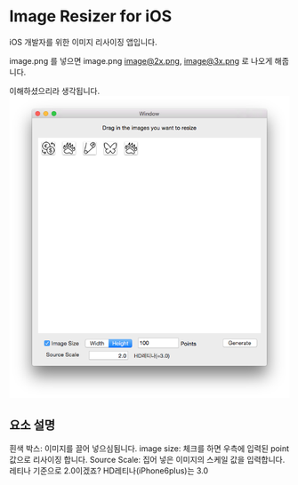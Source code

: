 Image Resizer for iOS
==============

iOS 개발자를 위한 이미지 리사이징 앱입니다. 

image.png 를 넣으면 image.png image@2x.png, image@3x.png 로 나오게 해줍니다.

이해하셨으리라 생각됩니다.
![실행화면](/readmeImage/image1.png)

## 요소 설명 ##

흰색 박스: 이미지를 끌어 넣으심됨니다.
image size: 체크를 하면 우측에 입력된 point값으로 리사이징 합니다.
Source Scale: 집어 넣은 이미지의 스케일 값을 입력합니다. 레티나 기준으로 2.0이겠죠? HD레티나(iPhone6plus)는 3.0
